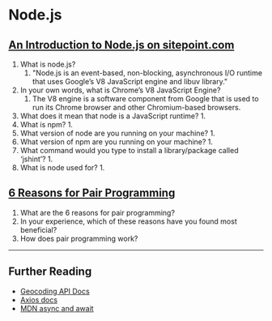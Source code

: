 # Node.js

## [An Introduction to Node.js on sitepoint.com](https://www.sitepoint.com/an-introduction-to-node-js)

1. What is node.js?
    1. "Node.js is an event-based, non-blocking, asynchronous I/O runtime that uses Google’s V8 JavaScript engine and libuv library."
2. In your own words, what is Chrome’s V8 JavaScript Engine?
    1. The V8 engine is a software component from Google that is used to run its Chrome browser and other Chromium-based browsers. 
3. What does it mean that node is a JavaScript runtime?
    1. 
4. What is npm?
    1. 
5. What version of node are you running on your machine?
    1. 
6. What version of npm are you running on your machine?
    1. 
7. What command would you type to install a library/package called ‘jshint’?
    1. 
8. What is node used for?
    1. 

## [6 Reasons for Pair Programming](https://www.codefellows.org/blog/6-reasons-for-pair-programming/)

1. What are the 6 reasons for pair programming?
2. In your experience, which of these reasons have you found most beneficial?
3. How does pair programming work?

---

## Further Reading

- [Geocoding API Docs](https://locationiq.com/)
- [Axios docs](https://www.npmjs.com/package/axios)
- [MDN async and await](https://developer.mozilla.org/en-US/docs/Learn/JavaScript/Asynchronous/Async_await)
